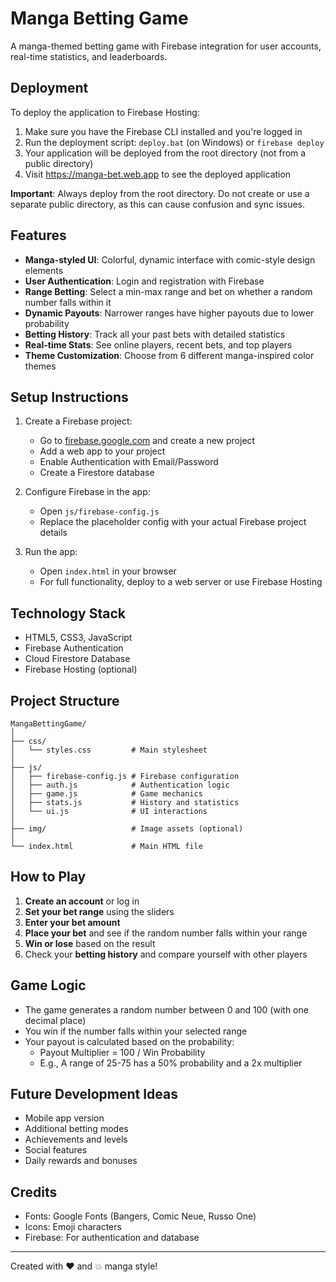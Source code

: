 # Manga Betting Game

A manga-themed betting game with Firebase integration for user accounts, real-time statistics, and leaderboards.

## Deployment

To deploy the application to Firebase Hosting:

1. Make sure you have the Firebase CLI installed and you're logged in
2. Run the deployment script: `deploy.bat` (on Windows) or `firebase deploy`
3. Your application will be deployed from the root directory (not from a public directory)
4. Visit https://manga-bet.web.app to see the deployed application

**Important**: Always deploy from the root directory. Do not create or use a separate public directory, as this can cause confusion and sync issues.

## Features

- **Manga-styled UI**: Colorful, dynamic interface with comic-style design elements
- **User Authentication**: Login and registration with Firebase
- **Range Betting**: Select a min-max range and bet on whether a random number falls within it
- **Dynamic Payouts**: Narrower ranges have higher payouts due to lower probability
- **Betting History**: Track all your past bets with detailed statistics
- **Real-time Stats**: See online players, recent bets, and top players
- **Theme Customization**: Choose from 6 different manga-inspired color themes

## Setup Instructions

1. Create a Firebase project:
   - Go to [firebase.google.com](https://firebase.google.com/) and create a new project
   - Add a web app to your project
   - Enable Authentication with Email/Password
   - Create a Firestore database

2. Configure Firebase in the app:
   - Open `js/firebase-config.js`
   - Replace the placeholder config with your actual Firebase project details

3. Run the app:
   - Open `index.html` in your browser
   - For full functionality, deploy to a web server or use Firebase Hosting

## Technology Stack

- HTML5, CSS3, JavaScript
- Firebase Authentication
- Cloud Firestore Database
- Firebase Hosting (optional)

## Project Structure

```
MangaBettingGame/
│
├── css/
│   └── styles.css         # Main stylesheet
│
├── js/
│   ├── firebase-config.js # Firebase configuration
│   ├── auth.js            # Authentication logic
│   ├── game.js            # Game mechanics
│   ├── stats.js           # History and statistics
│   └── ui.js              # UI interactions
│
├── img/                   # Image assets (optional)
│
└── index.html             # Main HTML file
```

## How to Play

1. **Create an account** or log in
2. **Set your bet range** using the sliders
3. **Enter your bet amount**
4. **Place your bet** and see if the random number falls within your range
5. **Win or lose** based on the result
6. Check your **betting history** and compare yourself with other players

## Game Logic

- The game generates a random number between 0 and 100 (with one decimal place)
- You win if the number falls within your selected range
- Your payout is calculated based on the probability:
  - Payout Multiplier = 100 / Win Probability
  - E.g., A range of 25-75 has a 50% probability and a 2x multiplier

## Future Development Ideas

- Mobile app version
- Additional betting modes
- Achievements and levels
- Social features
- Daily rewards and bonuses

## Credits

- Fonts: Google Fonts (Bangers, Comic Neue, Russo One)
- Icons: Emoji characters
- Firebase: For authentication and database

---

Created with ❤️ and 💥 manga style!